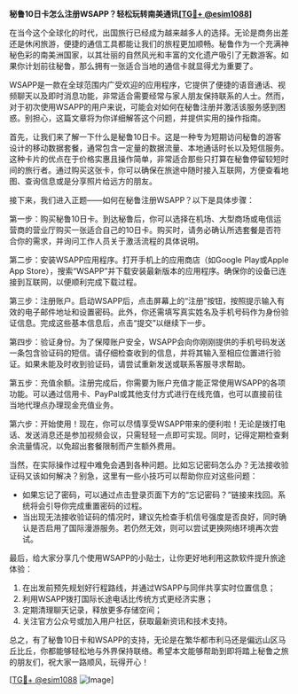 **秘鲁10日卡怎么注册WSAPP？轻松玩转南美通讯[[TG💪+ @esim1088](https://t.me/s/esim1088)]**

在当今这个全球化的时代，出国旅行已经成为越来越多人的选择。无论是商务出差还是休闲旅游，便捷的通信工具都能让我们的旅程更加顺畅。秘鲁作为一个充满神秘色彩的南美洲国家，以其壮丽的自然风光和丰富的文化遗产吸引了无数游客。如果你计划前往秘鲁，那么拥有一张适合当地的通信卡就显得尤为重要了。

WSAPP是一款在全球范围内广受欢迎的应用程序，它提供了便捷的语音通话、视频聊天以及即时消息功能，非常适合需要经常与家人朋友保持联系的人士。然而，对于初次使用WSAPP的用户来说，可能会对如何在秘鲁注册并激活该服务感到困惑。别担心，这篇文章将为你详细解答这个问题，并提供实用的操作指南。

首先，让我们来了解一下什么是秘鲁10日卡。这是一种专为短期访问秘鲁的游客设计的移动数据套餐，通常包含一定量的数据流量、本地通话时长以及短信服务。这种卡片的优点在于价格实惠且操作简单，非常适合那些只打算在秘鲁停留较短时间的旅行者。通过购买这张卡，你可以确保在旅途中随时接入互联网，方便查看地图、查询信息或是分享照片给远方的朋友。

接下来，我们进入正题——如何在秘鲁注册WSAPP？以下是具体步骤：

第一步：购买秘鲁10日卡。到达秘鲁后，你可以选择在机场、大型商场或电信运营商的营业厅购买一张适合自己的10日卡。购买时，请务必确认所选套餐是否符合你的需求，并询问工作人员关于激活流程的具体说明。

第二步：安装WSAPP应用程序。打开手机上的应用商店（如Google Play或Apple App Store），搜索“WSAPP”并下载安装最新版本的应用程序。确保你的设备已连接到互联网，以便顺利完成下载过程。

第三步：注册账户。启动WSAPP后，点击屏幕上的“注册”按钮，按照提示输入有效的电子邮件地址和设置密码。此外，你还需填写真实姓名及手机号码作为身份验证信息。完成这些基本信息后，点击“提交”以继续下一步。

第四步：验证身份。为了保障账户安全，WSAPP会向你刚刚提供的手机号码发送一条包含验证码的短信。请仔细检查收到的信息，并将其输入至相应位置进行验证。如果未能及时收到验证码，请尝试重新发送或联系客服寻求帮助。

第五步：充值余额。注册完成后，你需要为账户充值才能正常使用WSAPP的各项功能。可以通过信用卡、PayPal或其他支付方式进行在线充值，也可以直接前往当地代理点办理现金充值业务。

第六步：开始使用！现在，你可以尽情享受WSAPP带来的便利啦！无论是拨打电话、发送消息还是参加视频会议，只需轻轻一点即可实现。同时，记得定期检查剩余流量情况，以免超出套餐限制而产生额外费用。

当然，在实际操作过程中难免会遇到各种问题。比如忘记密码怎么办？无法接收验证码又该如何解决？别急，这里有一些小技巧可以帮助你应对这些问题：

- 如果忘记了密码，可以通过点击登录页面下方的“忘记密码？”链接来找回。系统将会引导你完成重置密码的过程。
- 当出现无法接收验证码的情况时，建议先检查手机信号强度是否良好，同时确认是否启用了国际漫游服务。若仍然无效，则可以尝试更换网络环境再次尝试。

最后，给大家分享几个使用WSAPP的小贴士，让你更好地利用这款软件提升旅途体验：

1. 在出发前预先规划好行程路线，并通过WSAPP与同伴共享实时位置信息；
2. 利用WSAPP拨打国际长途电话比传统方式更经济实惠；
3. 定期清理聊天记录，释放更多存储空间；
4. 关注官方公众号或加入用户社区，获取最新资讯和技术支持。

总之，有了秘鲁10日卡和WSAPP的支持，无论是在繁华都市利马还是偏远山区马丘比丘，你都能够轻松地与外界保持联络。希望本文能够帮助到即将踏上秘鲁之旅的朋友们，祝大家一路顺风，玩得开心！

[[TG💪+ @esim1088](https://t.me/s/esim1088) ![Image](https://i.postimg.cc/4NQfJmqS/Snipaste-2025-05-13-00-14-12.png)]